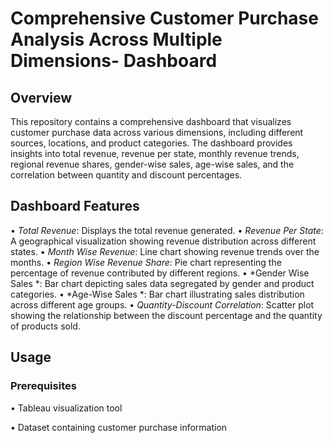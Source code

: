 # Comprehensive Customer Purchase Analysis Across Multiple Dimensions- Dashboard

## Overview

This repository contains a comprehensive dashboard that visualizes customer purchase data across various dimensions, including different sources, locations, and product categories. The dashboard provides insights into total revenue, revenue per state, monthly revenue trends, regional revenue shares, gender-wise sales, age-wise sales, and the correlation between quantity and discount percentages.


## Dashboard Features

•⁠  ⁠*Total Revenue*: Displays the total revenue generated.
•⁠  ⁠*Revenue Per State*: A geographical visualization showing revenue distribution across different states.
•⁠  ⁠*Month Wise Revenue*: Line chart showing revenue trends over the months.
•⁠  ⁠*Region Wise Revenue Share*: Pie chart representing the percentage of revenue contributed by different regions.
•⁠  ⁠*Gender Wise Sales *: Bar chart depicting sales data segregated by gender and product categories.
•⁠  ⁠*Age-Wise Sales *: Bar chart illustrating sales distribution across different age groups.
•⁠  ⁠*Quantity-Discount Correlation*: Scatter plot showing the relationship between the discount percentage and the quantity of products sold.

## Usage

### Prerequisites

•⁠  ⁠Tableau visualization tool

•⁠  ⁠Dataset containing customer purchase information

